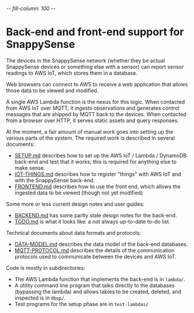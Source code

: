 -*- fill-column: 100 -*-

# Back-end and front-end support for SnappySense

The devices in the SnappySense network (whether they be actual SnappySense devices or something else
with a sensor) can report sensor readings to AWS IoT, which stores them in a database.

Web browsers can connect to AWS to receive a web application that allows those data to be viewed and
modified.

A single AWS Lambda function is the nexus for this logic.  When contacted from AWS IoT over MQTT, it
ingests observations and generates control messages that are shipped by MQTT back to the devices.
When contacted from a browser over HTTP, it serves static assets and query responses.

At the moment, a fair amount of manual work goes into setting up the various parts of the system.  The
required work is described in several documents:

* [SETUP.md](SETUP.md) describes how to set up the AWS IoT / Lambda / DynamoDB back-end and test that 
  it works; this is required for anything else to make sense.
* [IOT-THINGS.md](IOT-THINGS.md) describes how to register "things" with AWS IoT and with the
  SnappySense back-end.
* [FRONTEND.md](FRONTEND.md) describes how to use the front end, which allows the ingested data
  to be viewed (though not yet modified)

Some more or less current design notes and user guides:

* [BACKEND.md](BACKEND.md) has some partly stale design notes for the back-end.
* [TODO.md](TODO.md) is what it looks like: a not always up-to-date to-do list.

Technical documents about data formats and protocols:

* [DATA-MODEL.md](DATA-MODEL.md) describes the data model of the back-end databases.
* [MQTT-PROTOCOL.md](MQTT-PROTOCOL.md) describes the details of the communication protocols used to 
  communicate between the devices and AWS IoT.

Code is mostly in subdirectories:

* The AWS Lambda function that implements the back-end is in `lambda/`.
* A utility command line program that talks directly to the databases (bypassing the lambda) and
  allows tables to be created, deleted, and inspected is in `dbop/`.
* Test programs for the setup phase are in `test-lambdas/`
